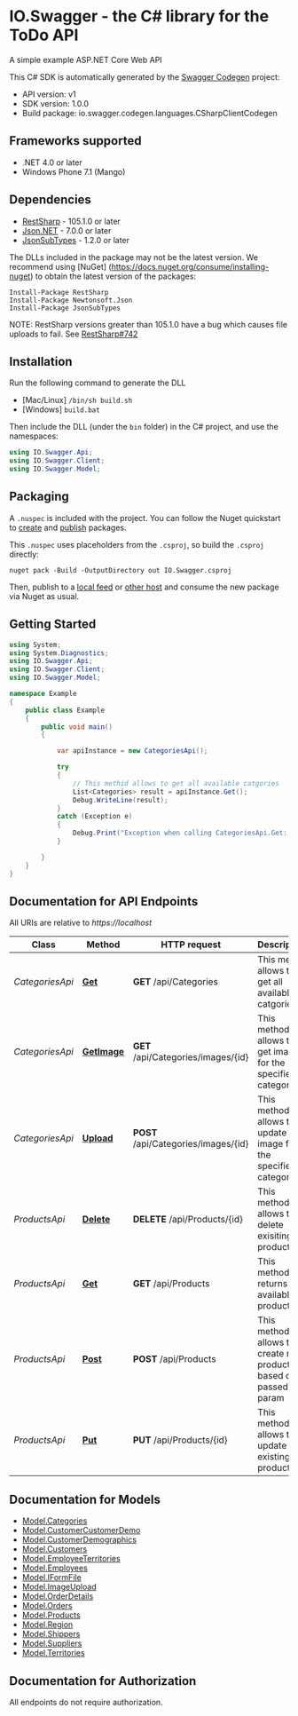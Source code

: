 # IO.Swagger - the C# library for the ToDo API

A simple example ASP.NET Core Web API

This C# SDK is automatically generated by the [Swagger Codegen](https://github.com/swagger-api/swagger-codegen) project:

- API version: v1
- SDK version: 1.0.0
- Build package: io.swagger.codegen.languages.CSharpClientCodegen

<a name="frameworks-supported"></a>
## Frameworks supported
- .NET 4.0 or later
- Windows Phone 7.1 (Mango)

<a name="dependencies"></a>
## Dependencies
- [RestSharp](https://www.nuget.org/packages/RestSharp) - 105.1.0 or later
- [Json.NET](https://www.nuget.org/packages/Newtonsoft.Json/) - 7.0.0 or later
- [JsonSubTypes](https://www.nuget.org/packages/JsonSubTypes/) - 1.2.0 or later

The DLLs included in the package may not be the latest version. We recommend using [NuGet] (https://docs.nuget.org/consume/installing-nuget) to obtain the latest version of the packages:
```
Install-Package RestSharp
Install-Package Newtonsoft.Json
Install-Package JsonSubTypes
```

NOTE: RestSharp versions greater than 105.1.0 have a bug which causes file uploads to fail. See [RestSharp#742](https://github.com/restsharp/RestSharp/issues/742)

<a name="installation"></a>
## Installation
Run the following command to generate the DLL
- [Mac/Linux] `/bin/sh build.sh`
- [Windows] `build.bat`

Then include the DLL (under the `bin` folder) in the C# project, and use the namespaces:
```csharp
using IO.Swagger.Api;
using IO.Swagger.Client;
using IO.Swagger.Model;
```
<a name="packaging"></a>
## Packaging

A `.nuspec` is included with the project. You can follow the Nuget quickstart to [create](https://docs.microsoft.com/en-us/nuget/quickstart/create-and-publish-a-package#create-the-package) and [publish](https://docs.microsoft.com/en-us/nuget/quickstart/create-and-publish-a-package#publish-the-package) packages.

This `.nuspec` uses placeholders from the `.csproj`, so build the `.csproj` directly:

```
nuget pack -Build -OutputDirectory out IO.Swagger.csproj
```

Then, publish to a [local feed](https://docs.microsoft.com/en-us/nuget/hosting-packages/local-feeds) or [other host](https://docs.microsoft.com/en-us/nuget/hosting-packages/overview) and consume the new package via Nuget as usual.

<a name="getting-started"></a>
## Getting Started

```csharp
using System;
using System.Diagnostics;
using IO.Swagger.Api;
using IO.Swagger.Client;
using IO.Swagger.Model;

namespace Example
{
    public class Example
    {
        public void main()
        {

            var apiInstance = new CategoriesApi();

            try
            {
                // This methid allows to get all available catgories
                List<Categories> result = apiInstance.Get();
                Debug.WriteLine(result);
            }
            catch (Exception e)
            {
                Debug.Print("Exception when calling CategoriesApi.Get: " + e.Message );
            }

        }
    }
}
```

<a name="documentation-for-api-endpoints"></a>
## Documentation for API Endpoints

All URIs are relative to *https://localhost*

Class | Method | HTTP request | Description
------------ | ------------- | ------------- | -------------
*CategoriesApi* | [**Get**](docs/CategoriesApi.md#get) | **GET** /api/Categories | This methid allows to get all available catgories
*CategoriesApi* | [**GetImage**](docs/CategoriesApi.md#getimage) | **GET** /api/Categories/images/{id} | This method allows to get image for the specified category
*CategoriesApi* | [**Upload**](docs/CategoriesApi.md#upload) | **POST** /api/Categories/images/{id} | This method allows to update image for the specified category
*ProductsApi* | [**Delete**](docs/ProductsApi.md#delete) | **DELETE** /api/Products/{id} | This method allows to delete exisiting product
*ProductsApi* | [**Get**](docs/ProductsApi.md#get) | **GET** /api/Products | This method returns all available products
*ProductsApi* | [**Post**](docs/ProductsApi.md#post) | **POST** /api/Products | This method allows to create new product based on passed param
*ProductsApi* | [**Put**](docs/ProductsApi.md#put) | **PUT** /api/Products/{id} | This method allows to update existing product


<a name="documentation-for-models"></a>
## Documentation for Models

 - [Model.Categories](docs/Categories.md)
 - [Model.CustomerCustomerDemo](docs/CustomerCustomerDemo.md)
 - [Model.CustomerDemographics](docs/CustomerDemographics.md)
 - [Model.Customers](docs/Customers.md)
 - [Model.EmployeeTerritories](docs/EmployeeTerritories.md)
 - [Model.Employees](docs/Employees.md)
 - [Model.IFormFile](docs/IFormFile.md)
 - [Model.ImageUpload](docs/ImageUpload.md)
 - [Model.OrderDetails](docs/OrderDetails.md)
 - [Model.Orders](docs/Orders.md)
 - [Model.Products](docs/Products.md)
 - [Model.Region](docs/Region.md)
 - [Model.Shippers](docs/Shippers.md)
 - [Model.Suppliers](docs/Suppliers.md)
 - [Model.Territories](docs/Territories.md)


<a name="documentation-for-authorization"></a>
## Documentation for Authorization

All endpoints do not require authorization.
